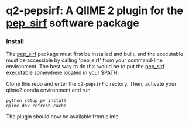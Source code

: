 # q2-pepsirf: A QIIME 2 plugin for the [pep_sirf](https://github.com/LadnerLab/PepSIRF) software package

### Install 
The [pep_sirf](https://github.com/LadnerLab/PepSIRF) package must first be installed and built, 
and the executable must be accessible by calling 'pep_sirf' from your command-line environment.
The best way to do this would be to put the [pep_sirf](https://github.com/LadnerLab/PepSIRF) executable
somewhere located in your $PATH.

Clone this repo and enter the ```q2-pepsirf``` directory.
Then, activate your qiime2 conda environment and run 
```
python setup.py install
qiime dev refresh-cache
```
The plugin should now be available from qiime.
